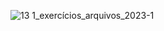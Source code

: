 ![13 1_exercícios_arquivos_2023-1](https://github.com/user-attachments/assets/76347d52-f8a7-489b-bb36-03707a345aaf)
